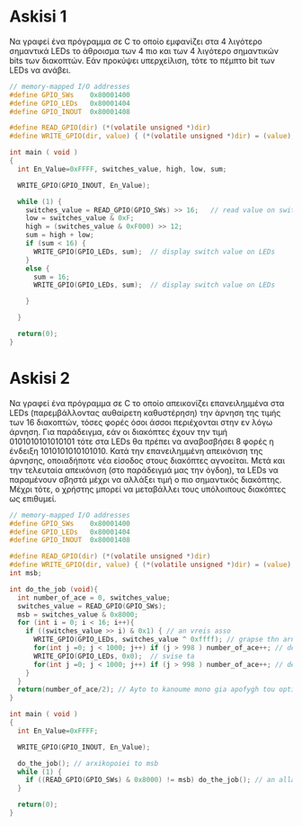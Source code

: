 # Askisi 1

Να γραφεί ένα πρόγραμμα σε C το οποίο εμφανίζει στα 4 λιγότερο σημαντικά LEDs το άθροισμα​ των 4 πιο και των 4 λιγότερο σημαντικών bits των διακοπτών. Εάν προκύψει υπερχείλιση, τότε το πέμπτο bit των LEDs να ανάβει.

```c
// memory-mapped I/O addresses
#define GPIO_SWs    0x80001400
#define GPIO_LEDs   0x80001404
#define GPIO_INOUT  0x80001408

#define READ_GPIO(dir) (*(volatile unsigned *)dir)
#define WRITE_GPIO(dir, value) { (*(volatile unsigned *)dir) = (value); }

int main ( void )
{
  int En_Value=0xFFFF, switches_value, high, low, sum;

  WRITE_GPIO(GPIO_INOUT, En_Value);

  while (1) { 
    switches_value = READ_GPIO(GPIO_SWs) >> 16;   // read value on switches and shift
    low = switches_value & 0xF;
    high = (switches_value & 0xF000) >> 12;
    sum = high + low;
    if (sum < 16) {
      WRITE_GPIO(GPIO_LEDs, sum);  // display switch value on LEDs
    }
    else {
      sum = 16;
      WRITE_GPIO(GPIO_LEDs, sum);  // display switch value on LEDs

    }

  }

  return(0);
}

```

# Askisi 2

Να γραφεί ένα πρόγραμμα σε C το οποίο απεικονίζει επανειλημμένα στα LEDs​ (παρεμβάλλοντας αυθαίρετη καθυστέρηση​) την ​άρνηση τ​ης τιμής των 16 διακοπτών,
τόσες φορές όσοι άσσοι περιέχονται στην εν λόγω άρνηση. Για παράδειγμα, εάν οι διακόπτες έχουν την τιμή ​0101010101010101 τότε στα LEDs θα πρέπει να αναβοσβήσει 8 φορές η ένδειξη ​1010101010101010.​ Κατά την επανειλημμένη απεικόνιση της άρνησης, οποιαδήποτε νέα είσοδος στους διακόπτες αγνοείται. Μετά και την τελευταία απεικόνιση (στο παράδειγμά μας την όγδοη), τα LEDs να παραμένουν σβηστά ​μέχρι να αλλάξει τιμή ο πιο σημαντικός διακόπτης.​Μέχρι τότε, ο χρήστης μπορεί να μεταβάλλει τους υπόλοιπους διακόπτες ως επιθυμεί.

```c
// memory-mapped I/O addresses
#define GPIO_SWs    0x80001400 
#define GPIO_LEDs   0x80001404
#define GPIO_INOUT  0x80001408

#define READ_GPIO(dir) (*(volatile unsigned *)dir)
#define WRITE_GPIO(dir, value) { (*(volatile unsigned *)dir) = (value); }
int msb; 

int do_the_job (void){
  int number_of_ace = 0, switches_value;
  switches_value = READ_GPIO(GPIO_SWs);
  msb = switches_value & 0x8000;
  for (int i = 0; i < 16; i++){
    if ((switches_value >> i) & 0x1) { // an vreis asso
      WRITE_GPIO(GPIO_LEDs, switches_value ^ 0xffff); // grapse thn arnhsh sta led
      for(int j =0; j < 1000; j++) if (j > 998 ) number_of_ace++; // delay!!! we use number_of_ace just to avoid optimization
      WRITE_GPIO(GPIO_LEDs, 0x0);  // svise ta
      for(int j =0; j < 1000; j++) if (j > 998 ) number_of_ace++; // delay!!! we use number_of_ace just to avoid optimization
    }
  }
  return(number_of_ace/2); // Ayto to kanoume mono gia apofygh tou optimization apo ton compiler
}

int main ( void )
{
  int En_Value=0xFFFF;

  WRITE_GPIO(GPIO_INOUT, En_Value);

  do_the_job(); // arxikopoiei to msb
  while (1) { 
    if ((READ_GPIO(GPIO_SWs) & 0x8000) != msb) do_the_job(); // an allaksei to msb kane thn do the job.
  }

  return(0);
}


```